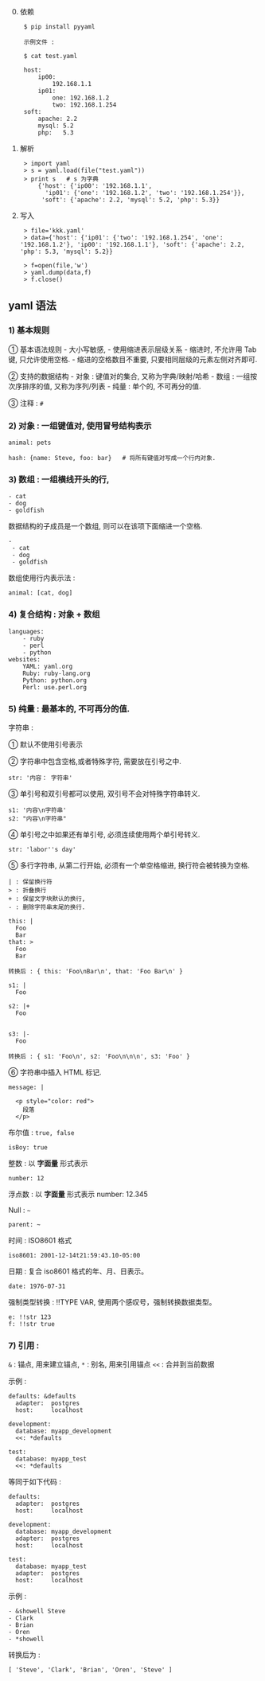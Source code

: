 0. 依赖

        $ pip install pyyaml

        示例文件 :
        
        $ cat test.yaml

        host:
            ip00:
                192.168.1.1
            ip01:
                one: 192.168.1.2
                two: 192.168.1.254
        soft:
            apache: 2.2
            mysql: 5.2
            php:   5.3    

1. 解析

        > import yaml
        > s = yaml.load(file("test.yaml"))
        > print s   # s 为字典
            {'host': {'ip00': '192.168.1.1',
              'ip01': {'one': '192.168.1.2', 'two': '192.168.1.254'}},
             'soft': {'apache': 2.2, 'mysql': 5.2, 'php': 5.3}}    

2. 写入

        > file='kkk.yaml'
        > data={'host': {'ip01': {'two': '192.168.1.254', 'one': '192.168.1.2'}, 'ip00': '192.168.1.1'}, 'soft': {'apache': 2.2, 'php': 5.3, 'mysql': 5.2}}

        > f=open(file,'w')
        > yaml.dump(data,f)
        > f.close()    


## yaml 语法
### 1) 基本规则
① 基本语法规则
    - 大小写敏感,
    - 使用缩进表示层级关系
    - 缩进时, 不允许用 Tab 键, 只允许使用空格.
    - 缩进的空格数目不重要, 只要相同层级的元素左侧对齐即可.

② 支持的数据结构
    - 对象 : 键值对的集合, 又称为字典/映射/哈希
    - 数组 : 一组按次序排序的值, 又称为序列/列表
    - 纯量 : 单个的, 不可再分的值.

③ 注释 : `#`

### 2) 对象 : 一组键值对, 使用冒号结构表示

    animal: pets

    hash: {name: Steve, foo: bar}   # 将所有键值对写成一个行内对象.

### 3) 数组 : 一组横线开头的行, 

    - cat
    - dog
    - goldfish

数据结构的子成员是一个数组, 则可以在该项下面缩进一个空格.

    - 
     - cat
     - dog
     - goldfish

数组使用行内表示法 :

    animal: [cat, dog]

### 4) 复合结构 : 对象 + 数组

    languages: 
        - ruby
        - perl
        - python
    websites: 
        YAML: yaml.org
        Ruby: ruby-lang.org
        Python: python.org
        Perl: use.perl.org


### 5) 纯量 : 最基本的, 不可再分的值.
字符串 : 

① 默认不使用引号表示

② 字符串中包含空格,或者特殊字符, 需要放在引号之中.

    str: '内容： 字符串'

③ 单引号和双引号都可以使用, 双引号不会对特殊字符串转义.

    s1: '内容\n字符串'
    s2: "内容\n字符串"

④ 单引号之中如果还有单引号, 必须连续使用两个单引号转义.

    str: 'labor''s day' 

⑤ 多行字符串, 从第二行开始, 必须有一个单空格缩进, 换行符会被转换为空格.

    | : 保留换行符
    > : 折叠换行
    + : 保留文字块默认的换行,
    - : 删除字符串末尾的换行.

    this: |
      Foo
      Bar
    that: >
      Foo
      Bar  

    转换后 : { this: 'Foo\nBar\n', that: 'Foo Bar\n' }

    s1: |
      Foo

    s2: |+
      Foo


    s3: |-
      Foo

    转换后 : { s1: 'Foo\n', s2: 'Foo\n\n\n', s3: 'Foo' }

⑥ 字符串中插入 HTML 标记.

    message: |

      <p style="color: red">
        段落
      </p>
          
布尔值 : `true, false`

    isBoy: true

整数 : 以 **字面量** 形式表示 

    number: 12

浮点数 : 以 **字面量** 形式表示
    number: 12.345

Null : `~`

    parent: ~

时间 : ISO8601 格式

    iso8601: 2001-12-14t21:59:43.10-05:00 

日期 : 复合 iso8601 格式的年、月、日表示。

    date: 1976-07-31

强制类型转换 : !!TYPE VAR, 使用两个感叹号，强制转换数据类型。

    e: !!str 123
    f: !!str true


### 7) 引用 : 
`&`  : 锚点, 用来建立锚点,
`*`  : 别名, 用来引用锚点
`<<` : 合并到当前数据

示例 :

    defaults: &defaults
      adapter:  postgres
      host:     localhost

    development:
      database: myapp_development
      <<: *defaults

    test:
      database: myapp_test
      <<: *defaults

等同于如下代码 : 

    defaults:
      adapter:  postgres
      host:     localhost

    development:
      database: myapp_development
      adapter:  postgres
      host:     localhost

    test:
      database: myapp_test
      adapter:  postgres
      host:     localhost  

示例 : 

    - &showell Steve 
    - Clark 
    - Brian 
    - Oren 
    - *showell 

转换后为 :

    [ 'Steve', 'Clark', 'Brian', 'Oren', 'Steve' ]